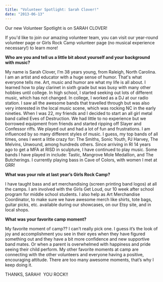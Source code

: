 ```yaml
---
title: "Volunteer Spotlight: Sarah Clover!"
date: "2013-06-13"
---
```


Our new Volunteer Spotlight is on SARAH CLOVER!

If you'd like to join our amazing volunteer team, you can visit our year-round volunteer page or Girls Rock Camp volunteer page (no musical experience necessary!) to learn more!

**Who are you and tell us a little bit about yourself and your background with music?**

My name is Sarah Clover, I’m 38 years young, from Raleigh, North Carolina. I am an artist and educator with a huge sense of humor. That's what everyone tells me. Art, music and humor are what my life is all about. I learned how to play clarinet in sixth grade but was busy with many other hobbies until college. In high school, I started seeking out lots of different music, which has not changed. In college, I worked as a DJ at our radio station. I saw all the awesome bands that travelled through but was also very interested in the local music scene, which was rocking NC in the early nineties. When I was 22, my friends and I decided to start an all girl metal band called Eves of Destruction. We had little to no experience but we borrowed equipment from friends and started ripping off Slayer and Confessor riffs. We played out and had a lot of fun and frustrations. I am influenced by so many different styles of music. I guess, my top bands of all times, ones I went a little crazy for: The Smiths, Sonic Youth, PJ Harvey, The Melvins, Unwound, among hundreds others. Since arriving in RI 14 years ago to get a MFA at RISD in sculpture, I have continued to play music. Some bands I have played in include: Tastic, Mangrove Mole Medallion, and The Butcherings. I currently playing bass in Cave of Colors, with women I met at GRR!

**What was your role at last year’s Girls Rock Camp?**

I have taught bass and art merchandising (screen printing band logos) at all the camps. I am involved with the Girls Get Loud, our 10 week after school program for middle school students. I also help as Art Merchandise Coordinator, to make sure we have awesome merch like shirts, tote bags, guitar picks, etc. available during our showcases, on our Etsy site, and in local shops.

**What was your favorite camp moment?**

My favorite moment of camp?? I can't really pick one. I guess it’s the look of joy and accomplishment you see in their eyes when they have figured something out and they have a bit more confidence and new supportive band mates. Or when a parent is overwhelmed with happiness and pride seeing their child perform. My other favorite moments at camp are connecting with the other volunteers and everyone having a positive, encouraging attitude. There are too many awesome moments, that’s why I keep doing it.

THANKS, SARAH!  YOU ROCK!!
